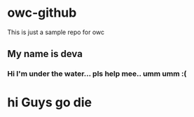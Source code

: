 # owc-github

This is just  a sample repo for owc

## My name is deva

### Hi I'm under the water... pls help mee.. umm umm :(

# hi Guys go die
